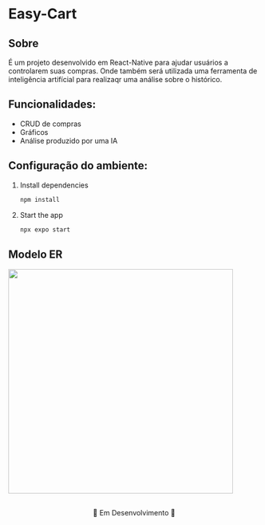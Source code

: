# Easy-Cart
## Sobre
<p>
   É um projeto desenvolvido em React-Native para ajudar usuários a controlarem suas compras. Onde também será utilizada uma ferramenta de 
   inteligência artifícial para realizaqr uma análise sobre o histórico.  
</p>

## Funcionalidades:
- CRUD de compras
- Gráficos
- Análise produzido por uma IA

## Configuração do ambiente:

1. Install dependencies

   ```bash
   npm install
   ```

2. Start the app

   ```bash
   npx expo start
   ```

## Modelo ER
<img src="https://github.com/user-attachments/assets/ebd39ec4-de2b-4233-b756-66e5b3e04918" width=450 />

##
<p align="center">  🚧 Em Desenvolvimento 🚧</p>
